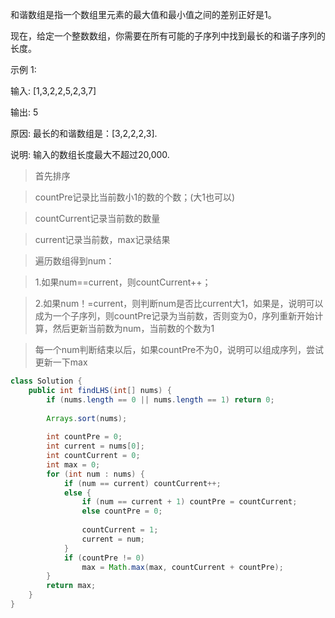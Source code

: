 和谐数组是指一个数组里元素的最大值和最小值之间的差别正好是1。

现在，给定一个整数数组，你需要在所有可能的子序列中找到最长的和谐子序列的长度。

示例 1:

输入: [1,3,2,2,5,2,3,7]

输出: 5

原因: 最长的和谐数组是：[3,2,2,2,3].

说明: 输入的数组长度最大不超过20,000.

>首先排序

>countPre记录比当前数小1的数的个数；(大1也可以)

>countCurrent记录当前数的数量

>current记录当前数，max记录结果

>遍历数组得到num：

>1.如果num==current，则countCurrent++；

>2.如果num！=current，则判断num是否比current大1，如果是，说明可以成为一个子序列，则countPre记录为当前数，否则变为0，序列重新开始计算，然后更新当前数为num，当前数的个数为1

>每一个num判断结束以后，如果countPre不为0，说明可以组成序列，尝试更新一下max
```java
class Solution {
    public int findLHS(int[] nums) {
        if (nums.length == 0 || nums.length == 1) return 0;
        
        Arrays.sort(nums);
        
        int countPre = 0;
        int current = nums[0];
        int countCurrent = 0;
        int max = 0;
        for (int num : nums) {
            if (num == current) countCurrent++;
            else {
                if (num == current + 1) countPre = countCurrent;
                else countPre = 0;
                
                countCurrent = 1;
                current = num;
            }
            if (countPre != 0)
                max = Math.max(max, countCurrent + countPre);
        }
        return max;
    }
}
```
